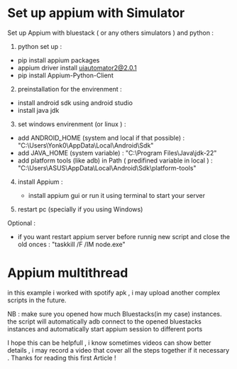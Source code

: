 # Set up appium with Simulator

Set up Appium with bluestack ( or any others simulators ) and python : 

1. python set up : 
  - pip install appium packages
  - appium driver install uiautomator2@2.0.1
  - pip install Appium-Python-Client

2. preinstallation for the envirenment : 
  - install android sdk using android studio 
  - install java jdk 
3. set windows envirenment (or linux ) : 
  - add ANDROID_HOME (system and local if that possible) : "C:\Users\Yonk0\AppData\Local\Android\Sdk\"
  - add JAVA_HOME (system variable) : "C:\Program Files\Java\jdk-22\"
  - add platform tools (like adb) in Path ( predifined variable in local ) : "C:\Users\ASUS\AppData\Local\Android\Sdk\platform-tools"

4. install Appium : 
    - install appium gui or run it using terminal to start your server 

5. restart pc (specially if you using Windows)

Optional : 
   - if you want restart appium server before runnig new script and close the old onces : "taskkill /F /IM node.exe"

# Appium multithread
in this example i worked with spotify apk , i may upload another complex scripts in the future.

NB : make sure you opened how much Bluestacks(in my case) instances.
the script will automatically adb connect to the opened bluestacks instances and automatically start appium session to different ports  

I hope this can be helpfull , i know sometimes videos can show better details , i may record a video that cover all the steps together if it necessary . 
Thanks for reading this first Article !


